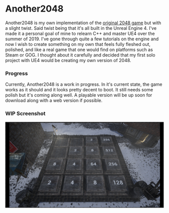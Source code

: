 # Another2048

Another2048 is my own implementation of the [original 2048 game](http://2048game.com/) but with a slight twist. Said twist being that it's all built in the Unreal Engine 4. I've made it a personal goal of mine to relearn C++ and master UE4 over the summer of 2019. I've gone through quite a few tutorials on the engine and now I wish to create something on my own that feels fully fleshed out, polished, and like a real game that one would find on platforms such as Steam or GOG. I thought about it carefully and decided that my first solo project with UE4 would be creating my own version of 2048.

### Progress
Currently, Another2048 is a work in progress. In it's current state, the game works as it should and it looks pretty decent to boot. It still needs some polish but it's coming along well. A playable version will be up soon for download along with a web version if possible.

### WIP Screenshot
![alt text](./screenshot.png "Screenshot")
